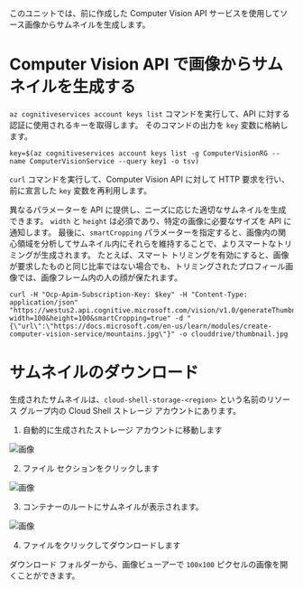 このユニットでは、前に作成した Computer Vision API サービスを使用してソース画像からサムネイルを生成します。

# <a name="generate-a-thumbnail-from-an-image-with-computer-vision-api"></a>Computer Vision API で画像からサムネイルを生成する

`az cognitiveservices account keys list` コマンドを実行して、API に対する認証に使用されるキーを取得します。 そのコマンドの出力を `key` 変数に格納します。

```azurecli
key=$(az cognitiveservices account keys list -g ComputerVisionRG --name ComputerVisionService --query key1 -o tsv)
```

`curl` コマンドを実行して、Computer Vision API に対して HTTP 要求を行い、前に宣言した `key` 変数を再利用します。

異なるパラメーターを API に提供し、ニーズに応じた適切なサムネイルを生成できます。 `width` と `height` は必須であり、特定の画像に必要なサイズを API に通知します。 最後に、`smartCropping` パラメーターを指定すると、画像内の関心領域を分析してサムネイル内にそれらを維持することで、よりスマートなトリミングが生成されます。 たとえば、スマート トリミングを有効にすると、画像が要求したものと同じ比率ではない場合でも、トリミングされたプロフィール画像では、画像フレーム内の人の顔が保たれます。

```azurecli
curl -H "Ocp-Apim-Subscription-Key: $key" -H "Content-Type: application/json" "https://westus2.api.cognitive.microsoft.com/vision/v1.0/generateThumbnail?width=100&height=100&smartCropping=true" -d "{\"url\":\"https://docs.microsoft.com/en-us/learn/modules/create-computer-vision-service/mountains.jpg\"}" -o clouddrive/thumbnail.jpg
```

# <a name="downloading-the-thumbnail"></a>サムネイルのダウンロード

生成されたサムネイルは、`cloud-shell-storage-<region>` という名前のリソース グループ内の Cloud Shell ストレージ アカウントにあります。

1. 自動的に生成されたストレージ アカウントに移動します

![画像](../images/storage-account.png)

2. ファイル セクションをクリックします

![画像](../images/storage-account-click-on-files.png)

3. コンテナーのルートにサムネイルが表示されます。

![画像](../images/storage-account-thumbnail.png)

4. ファイルをクリックしてダウンロードします

ダウンロード フォルダーから、画像ビューアーで `100x100` ピクセルの画像を開くことができます。